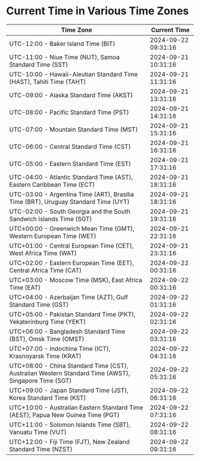 # Current Time in Various Time Zones

| Time Zone | Current Time |
|-----------|--------------|
| UTC-12:00 - Baker Island Time (BIT) | 2024-09-22 09:31:16 |
| UTC-11:00 - Niue Time (NUT), Samoa Standard Time (SST) | 2024-09-21 10:31:16 |
| UTC-10:00 - Hawaii-Aleutian Standard Time (HAST), Tahiti Time (TAHT) | 2024-09-21 11:31:16 |
| UTC-09:00 - Alaska Standard Time (AKST) | 2024-09-21 13:31:16 |
| UTC-08:00 - Pacific Standard Time (PST) | 2024-09-21 14:31:16 |
| UTC-07:00 - Mountain Standard Time (MST) | 2024-09-21 15:31:16 |
| UTC-06:00 - Central Standard Time (CST) | 2024-09-21 16:31:16 |
| UTC-05:00 - Eastern Standard Time (EST) | 2024-09-21 17:31:16 |
| UTC-04:00 - Atlantic Standard Time (AST), Eastern Caribbean Time (ECT) | 2024-09-21 18:31:16 |
| UTC-03:00 - Argentina Time (ART), Brasília Time (BRT), Uruguay Standard Time (UYT) | 2024-09-21 18:31:16 |
| UTC-02:00 - South Georgia and the South Sandwich Islands Time (SGT) | 2024-09-21 19:31:16 |
| UTC±00:00 - Greenwich Mean Time (GMT), Western European Time (WET) | 2024-09-21 22:31:16 |
| UTC+01:00 - Central European Time (CET), West Africa Time (WAT) | 2024-09-21 23:31:16 |
| UTC+02:00 - Eastern European Time (EET), Central Africa Time (CAT) | 2024-09-22 00:31:16 |
| UTC+03:00 - Moscow Time (MSK), East Africa Time (EAT) | 2024-09-22 00:31:16 |
| UTC+04:00 - Azerbaijan Time (AZT), Gulf Standard Time (GST) | 2024-09-22 01:31:16 |
| UTC+05:00 - Pakistan Standard Time (PKT), Yekaterinburg Time (YEKT) | 2024-09-22 02:31:16 |
| UTC+06:00 - Bangladesh Standard Time (BST), Omsk Time (OMST) | 2024-09-22 03:31:16 |
| UTC+07:00 - Indochina Time (ICT), Krasnoyarsk Time (KRAT) | 2024-09-22 04:31:16 |
| UTC+08:00 - China Standard Time (CST), Australian Western Standard Time (AWST), Singapore Time (SGT) | 2024-09-22 05:31:16 |
| UTC+09:00 - Japan Standard Time (JST), Korea Standard Time (KST) | 2024-09-22 06:31:16 |
| UTC+10:00 - Australian Eastern Standard Time (AEST), Papua New Guinea Time (PGT) | 2024-09-22 07:31:16 |
| UTC+11:00 - Solomon Islands Time (SBT), Vanuatu Time (VUT) | 2024-09-22 08:31:16 |
| UTC+12:00 - Fiji Time (FJT), New Zealand Standard Time (NZST) | 2024-09-22 09:31:16 |
